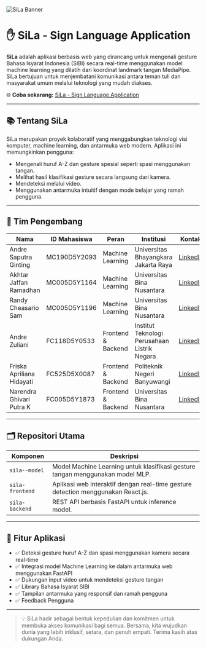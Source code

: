![SiLa Banner](https://user-images.githubusercontent.com/placeholder/sila-banner.png)

# ✋ SiLa - Sign Language Application

**SiLa** adalah aplikasi berbasis web yang dirancang untuk mengenali gesture Bahasa Isyarat Indonesia (SIBI) secara real-time menggunakan model machine learning yang dilatih dari koordinat landmark tangan MediaPipe. SiLa bertujuan untuk menjembatani komunikasi antara teman tuli dan masyarakat umum melalui teknologi yang mudah diakses.

🌐 **Coba sekarang:** [SiLa - Sign Language Application](https://sila-signlanguage.vercel.app)

---

## 📚 Tentang SiLa

SiLa merupakan proyek kolaboratif yang menggabungkan teknologi visi komputer, machine learning, dan antarmuka web modern. Aplikasi ini memungkinkan pengguna:

- Mengenali huruf A-Z dan gesture spesial seperti spasi menggunakan tangan.
- Melihat hasil klasifikasi gesture secara langsung dari kamera.
- Mendeteksi melalui video.
- Menggunakan antarmuka intuitif dengan mode belajar yang ramah pengguna.

---

## 👥 Tim Pengembang

| Nama                      | ID Mahasiswa     | Peran                | Institusi                                     | Kontak |
|---------------------------|------------------|----------------------|-----------------------------------------------|--------|
| Andre Saputra Ginting     | MC190D5Y2093     | Machine Learning     | Universitas Bhayangkara Jakarta Raya          | [LinkedIn](https://www.linkedin.com/in/andre-saputra-ginting) |
| Akhtar Jaffan Ramadhan    | MC005D5Y1164     | Machine Learning     | Universitas Bina Nusantara                    | [LinkedIn](https://www.linkedin.com/in/akhtar-jaffan-ramadhan) |
| Randy Cheasario Sam       | MC005D5Y1196     | Machine Learning     | Universitas Bina Nusantara                    | [LinkedIn](https://www.linkedin.com/in/randy-cheasario-sam) |
| Andre Zuliani             | FC118D5Y0533     | Frontend & Backend   | Institut Teknologi Perusahaan Listrik Negara  | [LinkedIn](https://www.linkedin.com/in/andre-zuliani-6651541b8) |
| Friska Apriliana Hidayati | FC525D5X0087     | Frontend & Backend   | Politeknik Negeri Banyuwangi                  | [LinkedIn](https://www.linkedin.com/in/friskahdyt) |
| Narendra Ghivari Putra K  | FC005D5Y1873     | Frontend & Backend   | Universitas Bina Nusantara                    | [LinkedIn](https://www.linkedin.com/in/narendra-ghivari-putra-kusmardiyanto-271a18196) |

---

## 🗂️ Repositori Utama

| Komponen               | Deskripsi                                                                                      |
|------------------------|------------------------------------------------------------------------------------------------|
| `sila--model`          | Model Machine Learning untuk klasifikasi gesture tangan menggunakan model MLP.                 |
| `sila-frontend`        | Aplikasi web interaktif dengan real-time gesture detection menggunakan React.js.               |
| `sila-backend`         | REST API berbasis FastAPI untuk inference model.                                               |

---

## 🚀 Fitur Aplikasi

- ✅ Deteksi gesture huruf A-Z dan spasi menggunakan kamera secara real-time
- ✅ Integrasi model Machine Learning ke dalam antarmuka web menggunakan FastAPI
- ✅ Dukungan input video untuk mendeteksi gesture tangan
- ✅ Library Bahasa Isyarat SIBI
- ✅ Tampilan antarmuka yang responsif dan ramah pengguna
- ✅ Feedback Pengguna

---

> 💡 SiLa hadir sebagai bentuk kepedulian dan komitmen untuk membuka akses komunikasi bagi semua. Bersama, kita wujudkan dunia yang lebih inklusif, setara, dan penuh empati. Terima kasih atas dukungan Anda.
